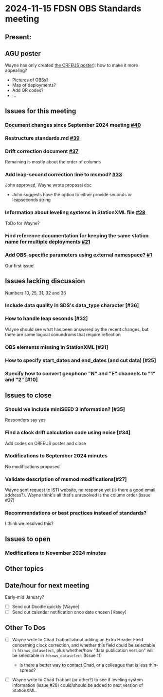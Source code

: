 # 2024-11-15 FDSN OBS Standards meeting

## Present:


## AGU poster
Wayne has only created [the ORFEUS poster](https://github.com/FDSN/OBS-standards/blob/main/other/2024.11_MarineStandards.pdf)): how to make it more appealing?
- Pictures of OBSs?
- Map of deployments?
- Add QR codes?
- ...

## Issues for this meeting

### Document changes since September 2024 meeting [#40](https://github.com/FDSN/OBS-standards/issues/40)

### Restructure standards.md [#39](https://github.com/FDSN/OBS-standards/issues/39)


### Drift correction document [#37](https://github.com/FDSN/OBS-standards/issues/37)

Remaining is mostly about the order of columns

### Add leap-second correction line to msmod? [#33](https://github.com/FDSN/OBS-standards/issues/33)

John approved, Wayne wrote proposal doc
- John suggests have the option to either provide seconds or leapseconds string

### Information about leveling systems in StationXML file [#28](https://github.com/FDSN/OBS-standards/issues/28)

ToDo for Wayne?

### Find reference documentation for keeping the same station name for multiple deployments [#21](https://github.com/FDSN/OBS-standards/issues/21)

### Add OBS-specific parameters using external namespace? [#1](https://github.com/FDSN/OBS-standards/issues/1)

Our first issue!

## Issues lacking discussion

Numbers 10, 25, 31, 32 and 36

### Include data quality in SDS's data_type character [#36]

### How to handle leap seconds [#32]

Wayne should see what has been answered by the recent changes, but there are some logical conundrums that require reflection

### OBS elements missing in StationXML [#31]

### How to specify start_dates and end_dates (and cut data) [#25]

### Specify how to convert geophone "N" and "E" channels to "1" and "2" [#10]

## Issues to close

### Should we include miniSEED 3 information? [#35]

Responders say yes

### Find a clock drift calculation code using noise [#34]

Add codes on ORFEUS poster and close

### Modifications to September 2024 minutes

No modifications proposed

### Validate description of msmod modifications[#27]

Wayne sent request to ISTI website, no response yet (is there a good email address?).  Wayne think's all that's unresolved is the column order (issue #37)

### Recommendations or best practices instead of standards?

I think we resolved this?

## Issues to open

### Modifications to November 2024 minutes



## Other topics


## Date/hour for next meeting

Early-mid January?

- [ ] Send out Doodle quickly [Wayne]
- [ ] Send out calendar notification once date chosen [Kasey]

## Other To Dos

- [ ] Wayne write to Chad Trabant about adding an Extra Header Field concerning clock correction, and whether this field could be selectable in ```fdsnws_dataselect```, plus whether/how "data publication version" will be selectable in ```fdsnws_dataselect``` (Issue 11)
    - Is there a better way to contact Chad, or a colleague that is less thin-spread?

- [ ] Wayne write to Chad Trabant (or other?) to see if leveling system information (issue #28) could/should be added to next version of StationXML.
